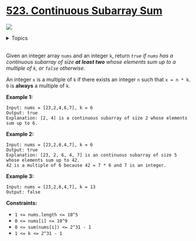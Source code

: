 # [523. Continuous Subarray Sum](https://leetcode-cn.com/problems/continuous-subarray-sum/)

![](https://img.shields.io/badge/Difficulty-Medium-F8AF40.svg)

<details>
<summary>Topics</summary>

* [`Math`](https://leetcode-cn.com/tag/math/)
* [`Dynamic Programming`](https://leetcode-cn.com/tag/dynamic-programming/)

</details>
<br />

Given an integer array `nums` and an integer `k`, return *`true` if `nums` has a continuous subarray of size **at least two** whose elements sum up to a multiple of `k`, or `false` otherwise*.

An integer `x` is a multiple of `k` if there exists an integer `n` such that `x = n * k`. `0` is **always** a multiple of `k`.

**Example 1:**

```
Input: nums = [23,2,4,6,7], k = 6
Output: true
Explanation: [2, 4] is a continuous subarray of size 2 whose elements sum up to 6.
```

**Example 2:**

```
Input: nums = [23,2,6,4,7], k = 6
Output: true
Explanation: [23, 2, 6, 4, 7] is an continuous subarray of size 5 whose elements sum up to 42.
42 is a multiple of 6 because 42 = 7 * 6 and 7 is an integer.
```

**Example 3:**

```
Input: nums = [23,2,6,4,7], k = 13
Output: false
```

**Constraints:**

 + `1 <= nums.length <= 10^5`
 + `0 <= nums[i] <= 10^9`
 + `0 <= sum(nums[i]) <= 2^31 - 1`
 + `1 <= k <= 2^31 - 1`
